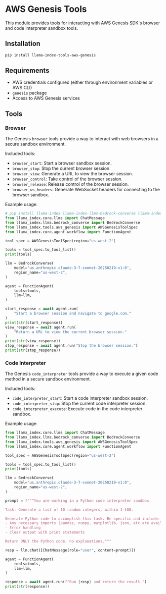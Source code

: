 # AWS Genesis Tools

This module provides tools for interacting with AWS Genesis SDK's browser and code interpreter sandbox tools.

## Installation

```bash
pip install llama-index-tools-aws-genesis
```

## Requirements

- AWS credentials configured (either through environment variables or AWS CLI)
- `genesis` package
- Access to AWS Genesis services

## Tools

### Browser

The Genesis `browser` tools provide a way to interact with web browsers in a secure sandbox environment.

Included tools:

- `browser_start`: Start a browser sandbox session.
- `browser_stop`: Stop the current browser session.
- `browser_view`: Generate a URL to view the browser session.
- `browser_control`: Take control of the browser session.
- `browser_release`: Release control of the browser session.
- `browser_ws_headers`: Generate WebSocket headers for connecting to the browser sandbox.

Example usage:

```python
# pip install llama-index llama-index-llms-bedrock-converse llama-index-tools-aws-genesis
from llama_index.core.llms import ChatMessage
from llama_index.llms.bedrock_converse import BedrockConverse
from llama_index.tools.aws_genesis import AWSGenesisToolSpec
from llama_index.core.agent.workflow import FunctionAgent

tool_spec = AWSGenesisToolSpec(region="us-west-2")

tools = tool_spec.to_tool_list()
print(tools)

llm = BedrockConverse(
    model="us.anthropic.claude-3-7-sonnet-20250219-v1:0",
    region_name="us-west-2",
)

agent = FunctionAgent(
    tools=tools,
    llm=llm,
)

start_response = await agent.run(
    "Start a browser session and navigate to google.com."
)
print(str(start_response))
view_response = await agent.run(
    "Return a URL to view the current browser session."
)
print(str(view_response))
stop_response = await agent.run("Stop the browser session.")
print(str(stop_response))
```

### Code Interpreter

The Genesis `code_interpreter` tools provide a way to execute a given code method in a secure sandbox environment.

Included tools:

- `code_interpreter_start`: Start a code interpreter sandbox session.
- `code_interpreter_stop`: Stop the current code interpreter session.
- `code_interpreter_execute`: Execute code in the code interpreter sandbox.

Example usage:

```python
from llama_index.core.llms import ChatMessage
from llama_index.llms.bedrock_converse import BedrockConverse
from llama_index.tools.aws_genesis import AWSGenesisToolSpec
from llama_index.core.agent.workflow import FunctionAgent

tool_spec = AWSGenesisToolSpec(region="us-west-2")

tools = tool_spec.to_tool_list()
print(tools)

llm = BedrockConverse(
    model="us.anthropic.claude-3-7-sonnet-20250219-v1:0",
    region_name="us-west-2",
)

prompt = f"""You are working in a Python code interpreter sandbox.

Task: Generate a list of 10 random integers, within 1-100.

Generate Python code to accomplish this task. Be specific and include:
- Any necessary imports (pandas, numpy, matplotlib, json, etc are available)
- Error handling
- Clear output with print statements

Return ONLY the Python code, no explanations."""

resp = llm.chat([ChatMessage(role="user", content=prompt)])

agent = FunctionAgent(
    tools=tools,
    llm=llm,
)

response = await agent.run(f"Run {resp} and return the result.")
print(str(response))
```
